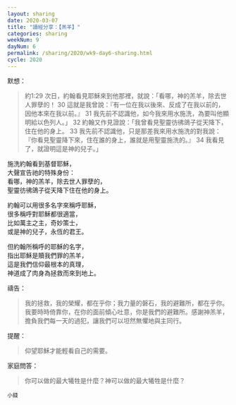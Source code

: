 ```yaml
---
layout: sharing
date: 2020-03-07
title: "讀經分享：【羔羊】"
categories: sharing
weekNum: 9
dayNum: 6
permalink: /sharing/2020/wk9-day6-sharing.html
cycle: 2020
---  
```


默想：
>約1:29 次日，約翰看見耶穌來到他那裡，就說：「看哪，神的羔羊，除去世人罪孽的！ 30 這就是我曾說：『有一位在我以後來、反成了在我以前的，因他本來在我以前。』 31 我先前不認識他，如今我來用水施洗，為要叫他顯明給以色列人。」 32 約翰又作見證說：「我曾看見聖靈彷彿鴿子從天降下，住在他的身上。 33 我先前不認識他，只是那差我來用水施洗的對我說：『你看見聖靈降下來，住在誰的身上，誰就是用聖靈施洗的。』 34 我看見了，就證明這是神的兒子。」  

  
施洗約翰看到基督耶穌，  
大聲宣告祂的特殊身份：  
看哪，神的羔羊，除去世人罪孽的，  
聖靈彷彿鴿子從天降下住在他的身上。  

約翰可以用很多名字來稱呼耶穌，  
很多稱呼對耶穌都很適當，  
比如萬主之主，奇妙策士，  
或是神的兒子，永恆的君王。  

但約翰所稱呼的耶穌的名字，  
指出耶穌是贖我們罪的羔羊，  
這是我們信仰最根本的真理，  
神道成了肉身為拯救而來到地上。  

禱告：
>我的拯救，我的榮耀，都在乎你；我力量的磐石，我的避難所，都在乎你。我要時時倚靠你，在你的面前傾心吐意，你是我們的避難所。感謝神羔羊，擔負我們每一天的過犯，讓我們可以坦然無懼地與主同行。  

提醒：
>仰望耶穌才能輕看自己的需要。  

家庭問答：
>你可以做的最大犧牲是什麼？神可以做的最大犧牲是什麼？  

`小錢`  


